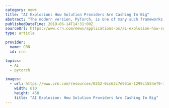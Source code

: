 ```yaml
---
category: news
title: "AI Explosion: How Solution Providers Are Cashing In Big"
abstract: "The modern version, PyTorch, is one of many such frameworks, from Caffe, to Apache MXNet, to Keras, to TensorFlow, originally developed at Google Brain. Those frameworks speed AI development. But to use them effectively, it still helps to be a data ..."
publishedDateTime: 2019-06-14T14:31:00Z
sourceUrl: https://www.crn.com/news/applications-os/ai-explosion-how-solution-providers-are-cashing-in-big
type: article

provider:
  name: CRN
  id: crn

topics:
  - AI
  - pytorch

images:
  - url: https://www.crn.com/resources/0252-0cc62c7d951e-1299c1554ef9-1000/ai-artificial-intelligence-mind.jpg
    width: 610
    height: 458
    title: "AI Explosion: How Solution Providers Are Cashing In Big"
---
```

